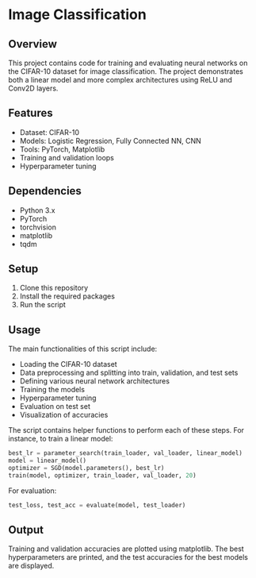 # Image Classification

## Overview

This project contains code for training and evaluating neural networks on the CIFAR-10 dataset for image classification. The project demonstrates both a linear model and more complex architectures using ReLU and Conv2D layers.

## Features

- Dataset: CIFAR-10
- Models: Logistic Regression, Fully Connected NN, CNN
- Tools: PyTorch, Matplotlib
- Training and validation loops
- Hyperparameter tuning

## Dependencies

- Python 3.x
- PyTorch
- torchvision
- matplotlib
- tqdm

## Setup

1. Clone this repository
2. Install the required packages
3. Run the script

## Usage

The main functionalities of this script include:

- Loading the CIFAR-10 dataset
- Data preprocessing and splitting into train, validation, and test sets
- Defining various neural network architectures
- Training the models
- Hyperparameter tuning
- Evaluation on test set
- Visualization of accuracies

The script contains helper functions to perform each of these steps. For instance, to train a linear model:

```python
best_lr = parameter_search(train_loader, val_loader, linear_model)
model = linear_model()
optimizer = SGD(model.parameters(), best_lr)
train(model, optimizer, train_loader, val_loader, 20)
```

For evaluation:

```python
test_loss, test_acc = evaluate(model, test_loader)
```

## Output

Training and validation accuracies are plotted using matplotlib. The best hyperparameters are printed, and the test accuracies for the best models are displayed.
